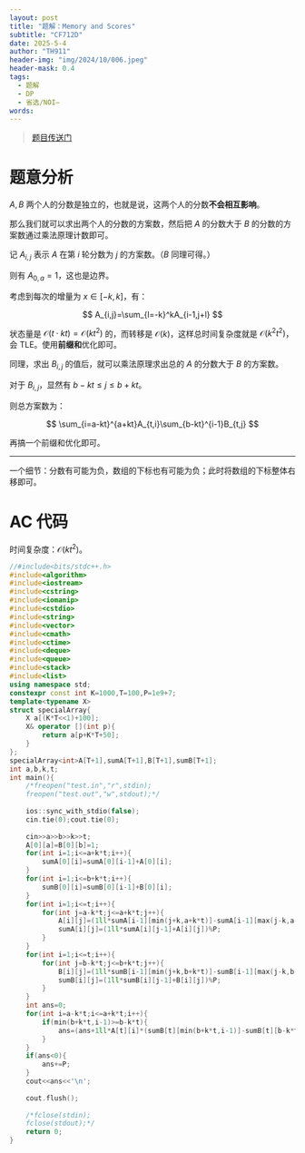 ```yaml
---
layout: post
title: "题解：Memory and Scores"
subtitle: "CF712D"
date: 2025-5-4
author: "TH911"
header-img: "img/2024/10/006.jpeg"
header-mask: 0.4
tags:
  - 题解
  - DP
  - 省选/NOI−
words:
---
```


> [题目传送门](https://www.luogu.com.cn/problem/CF712D)

# 题意分析

$A,B$ 两个人的分数是独立的，也就是说，这两个人的分数**不会相互影响**。

那么我们就可以求出两个人的分数的方案数，然后把 $A$ 的分数大于 $B$ 的分数的方案数通过乘法原理计数即可。

记 $A_{i,j}$ 表示 $A$ 在第 $i$ 轮分数为 $j$ 的方案数。（$B$ 同理可得。）

则有 $A_{0,a}=1$，这也是边界。

考虑到每次的增量为 $x\in[-k,k]$，有：

$$
A_{i,j}=\sum_{l=-k}^kA_{i-1,j+l}
$$

状态量是 $\mathcal O(t\cdot kt)=\mathcal O\left(kt^2\right)$ 的，而转移是 $\mathcal O(k)$，这样总时间复杂度就是 $\mathcal O\left(k^2t^2\right)$，会 $\text{TLE}$。使用**前缀和**优化即可。

同理，求出 $B_{i,j}$ 的值后，就可以乘法原理求出总的 $A$ 的分数大于 $B$ 的方案数。

对于 $B_{i,j}$，显然有 $b-kt\leq j\leq b+kt$。

则总方案数为：

$$
\sum_{i=a-kt}^{a+kt}A_{t,i}\sum_{b-kt}^{i-1}B_{t,j}
$$

再搞一个前缀和优化即可。

***

一个细节：分数有可能为负，数组的下标也有可能为负；此时将数组的下标整体右移即可。

# AC 代码

时间复杂度：$\mathcal O\left(kt^2\right)$。

```cpp
//#include<bits/stdc++.h>
#include<algorithm>
#include<iostream>
#include<cstring>
#include<iomanip>
#include<cstdio>
#include<string>
#include<vector>
#include<cmath>
#include<ctime>
#include<deque>
#include<queue>
#include<stack>
#include<list>
using namespace std;
constexpr const int K=1000,T=100,P=1e9+7;
template<typename X>
struct specialArray{
	X a[(K*T<<1)+100];
	X& operator [](int p){
		return a[p+K*T+50];
	}
};
specialArray<int>A[T+1],sumA[T+1],B[T+1],sumB[T+1];
int a,b,k,t;
int main(){
	/*freopen("test.in","r",stdin);
	freopen("test.out","w",stdout);*/
	
	ios::sync_with_stdio(false);
	cin.tie(0);cout.tie(0);
	
	cin>>a>>b>>k>>t;
	A[0][a]=B[0][b]=1;
	for(int i=1;i<=a+k*t;i++){
		sumA[0][i]=sumA[0][i-1]+A[0][i];
	}
	for(int i=1;i<=b+k*t;i++){
		sumB[0][i]=sumB[0][i-1]+B[0][i];
	}
	for(int i=1;i<=t;i++){
		for(int j=a-k*t;j<=a+k*t;j++){
			A[i][j]=(1ll*sumA[i-1][min(j+k,a+k*t)]-sumA[i-1][max(j-k,a-k*t)-1])%P;
			sumA[i][j]=(1ll*sumA[i][j-1]+A[i][j])%P;
		}
	}
	for(int i=1;i<=t;i++){
		for(int j=b-k*t;j<=b+k*t;j++){
			B[i][j]=(1ll*sumB[i-1][min(j+k,b+k*t)]-sumB[i-1][max(j-k,b-k*t)-1])%P;
			sumB[i][j]=(1ll*sumB[i][j-1]+B[i][j])%P;
		}
	}
	int ans=0;
	for(int i=a-k*t;i<=a+k*t;i++){
		if(min(b+k*t,i-1)>=b-k*t){
			ans=(ans+1ll*A[t][i]*(sumB[t][min(b+k*t,i-1)]-sumB[t][b-k*t-1])%P)%P;
		}
	}
	if(ans<0){
		ans+=P;
	}
	cout<<ans<<'\n';
	
	cout.flush();
	
	/*fclose(stdin);
	fclose(stdout);*/
	return 0;
}
```

